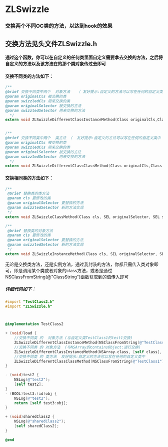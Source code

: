 # ZLSwizzle
### 交换两个不同OC类的方法，以达到hook的效果

## 交换方法见头文件ZLSwizzle.h

#### 通过这个函数，你可以在自定义的任何类里面自定义需要拿去交换的方法，之后将自定义的方法以及该方法在的那个类对象传过去即可

#### 交换不同类的方法如下：

```objective-c
/**
@brief 交换不同类中两个  对象方法   （ 友好提示:自定义的方法可以写在任何的自定义类中 ）
@param originalCls 被交换的类
@param swizzledCls 用来交换的类
@param originalSelector 被交换的方法
@param swizzledSelector 用来交换的方法
  */
extern void ZLSwizzleDifferentClassInstanceMethod(Class originalCls,Class swizzledCls,SEL originalSelector, SEL swizzledSelector);


/**
@brief 交换不同类中两个  类方法 （  友好提示:自定义的方法可以写在任何的自定义类中 ）
@param originalCls 被交换的类
@param swizzledCls 用来交换的类
@param originalSelector 被交换的方法
@param swizzledSelector 用来交换的方法
  */
extern void ZLSwizzleDifferentClassClassMethod(Class originalCls,Class swizzledCls,SEL originalSelector, SEL swizzledSelector);
```

#### 交换相同类的方法如下：

```objective-c
/**
 @brief 替换类的类方法
 @param cls 要修改的类
 @param originalSelector 要替换的方法
 @param swizzledSelector 新的方法实现
 */
extern void ZLSwizzleClassMethod(Class cls, SEL originalSelector, SEL swizzledSelector);

/**
 @brief 替换类的对象方法
 @param cls 要修改的类
 @param originalSelector 要替换的方法
 @param swizzledSelector 新的方法实现
 */
extern void ZLSwizzleInstanceMethod(Class cls, SEL originalSelector, SEL swizzledSelector);
```

无论是交换类方法，还是实例方法，通过我封装的方法，你都只需传入类对象即可，即是调用某个类或者对象的class方法，或者是通过NSClassFromString(@"ClassString")函数获取到的值传入即可

##### 详细代码如下：

```objective-c
#import "TestClass2.h"
#import "ZLSwizzle.h"



@implementation TestClass2

+ (void)load {
    //交换不同类 的  对象方法 (与自定义类TestClass1的test1交换)
    ZLSwizzleDifferentClassInstanceMethod(NSClassFromString(@"TestClass1"), [self class], @selector(test1), @selector(test2));
    //交换不同类 的 对象方法  (与NSArray的containsObject:进行交换)
    ZLSwizzleDifferentClassInstanceMethod(NSArray.class, [self class], @selector(containsObject:), @selector(test3:));
    //交换不同类 的 类方法  友好提示:自定义的方法可以写在任何的自定义类中
    ZLSwizzleDifferentClassClassMethod(NSClassFromString(@"TestClass1"), [self class], @selector(sharedClass1), @selector(sharedClass2));
}

- (void)test2 {
    NSLog(@"test2");
    [self test2];
}
- (BOOL)test3:(id)obj {
    NSLog(@"test2");
    return [self test3:obj];
}

+ (void)sharedClass2 {
    NSLog(@"sharedClass2");
    [self sharedClass2];
}

@end
```



